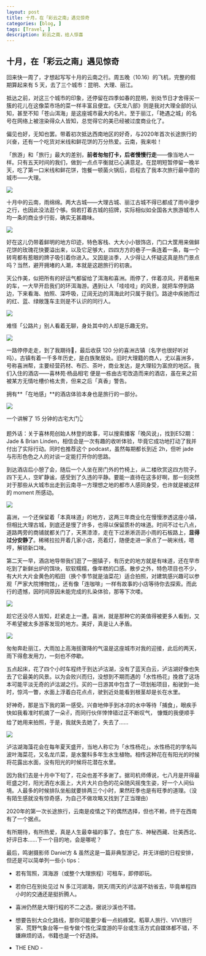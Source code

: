 ```yaml
---
layout: post
title: 十月，在「彩云之南」遇见惊奇
categories: [blog, ]
tags: [Travel, ]
description: 彩云之南，给人惊喜
---
```


## 十月，在「彩云之南」遇见惊奇

回来快一周了，才想起写写十月的云南之行。周五晚（10.16）的飞机，完整的假期算起来有 5 天，去了三个城市：昆明、大理、丽江。

抵达之前，对这三个城市的印象，还停留在四季如春的昆明，别处节日才舍得买一簇的花儿在这像菜市场的菜一样丰富且便宜。《天龙八部》则是我对大理全部的认知，甚至不知「苍山洱海」是这座城市最大的名片。至于丽江，「艳遇之城」的名号在网络上被渲染得众人皆知，总觉得它的美已经被过度商业化了。

偏见也好，无知也罢。带着初次抵达西南地区的好奇，与2020年首次长途旅行的兴奋，还有一个吃货对米线和鲜花饼的万分热爱。云南，我来啦！

「旅游」和「旅行」最大的差别，**前者匆匆打卡，后者慢慢行走**——像当地人一样。只有五天时间的我们，做到一点点平衡就已心满意足。在昆明短暂停留一晚半天，吃了第一口米线和鲜花饼，饱餐一顿菌火锅后，启程去了我本次旅行最中意的城市——大理。

![](https://tva1.sinaimg.cn/large/0081Kckwgy1gl2zwou3jqj30u00fqgqm.jpg)

十月中的云南，雨绵绵。两大古城——大理古城、丽江古城不得已都成了雨中漫步之行，也因此没法逛个够。倘若打着古城的招牌，实际相似如全国各大旅游城市人均一条的商业步行街，确实无甚趣味。

![](https://tva1.sinaimg.cn/large/0081Kckwgy1gl2zwxzmh5j30u00mi7ce.jpg)

好在这儿仍带着鲜明的地方印迹，特色客栈、大大小小银饰店，门口大筐用来做鲜花饼的玫瑰花快要溢出来，以及它足够大，四四方方的巷子一条连着一条，每一个转弯都有惹眼的牌子吸引着你进入。又因是淡季，人少得让人怀疑这真是热门景点吗？当然，避开拥堵的人潮，本就是这趟旅行的初衷。

天公作美，似把所有的好运气都留给了洱海和喜洲。雨停了，伴着凉风，开着租来的车，一大早开启我们的环洱海游。遇到让人「哇哇哇」的风景，就把车停到路边，下来看海、拍照、深呼吸，辽阔无边的洱海此时只属于我们。路途中疾驰而过的红、蓝、绿敞篷车主则是不认识的同行人。

![](https://tva1.sinaimg.cn/large/0081Kckwgy1gl2zxca6wtj30u00u044i.jpg)

难怪「公路片」别人看着无聊，身处其中的人却是乐趣无穷。

![](https://tva1.sinaimg.cn/large/0081Kckwgy1gl2zxlrl2pj30u00u0tjt.jpg)

一路停停走走，到了我期待💯，最后收获 120 分的喜洲古镇（名字也很好听对吗）。古镇有着一千多年历史，是白族聚居处。旧时大理籍的商人，尤以喜洲多，号称喜洲帮，主要经营药材、布匹、茶叶，商业发达，是大理较为富庶的地区。我们入住的酒店——喜林苑·杨品相宅 便是一栋由古宅改造而来的酒店，虽在来之前被某方无情吐槽价格太贵，但来之后「真香」警告。

拥有**「在地感」**的酒店体验本身也是旅行的一部分。

![](https://tva1.sinaimg.cn/large/0081Kckwgy1gl2zy0swc6j30u00mi47x.jpg)

一个讲解了 15 分钟的古宅大门👆

题外话：关于喜林苑创始人林登的故事，可以搜索播客「晚风说」，找到E52期：Jade & Brian Linden，相信会是一次有趣的收听体验，毕竟它成功地打动了我并付出了实际行动。同时也推荐这个 podcast，虽然每期都长到近 2h，但听 jade 与形形色色之人的对谈一定能打开你的思路。

到达酒店后小憩了会，随后一个人坐在房门外的竹椅上，从二楼欣赏这四方院子，四下无人，空旷静谧，感受到了久违的平静。要能一直待在这多好啊，那一刻突然对于那些从大城市出走到云南寻一方理想之地的都市人感同身受，也许就是被这样的 moment 所感动。

![](https://tva1.sinaimg.cn/large/0081Kckwgy1gl2zyknszbj30u00miwlp.jpg)

喜洲，一个还保留着「本真味道」的地方，这两三年商业化在慢慢渗透这座小镇，但相比大理古城，到底还是慢了许多，也得以保留质朴的味道。时间不过七八点，道路两旁的商铺就都关门了，天黑漆漆，走在下过淅淅沥沥小雨的石板路上，**显得过分安静了**。稀稀拉拉开着几家小店，亮着灯，随便走进一家点了一碗米线，嗯哼，解锁新口味。

第二天一早，酒店地导带我们逛了一圈镇子，有历史的地方就是有味道，还在早市吃到了新鲜出炉的饵块，软软糯糯，像年糕的口感。散步之外，特色项目也不少，有大片大片金黄色的稻田（换个季节就是油菜花）适合拍照，对建筑感兴趣可以参观「严家大院博物馆」，还有像「连咖啡」一样有故事的小店等待你去探索。而此行的遗憾，因时间原因未能完成的扎染体验，那等下次喽。

![](https://tva1.sinaimg.cn/large/0081Kckwgy1gl2zz12h8gj30u00u0q7l.jpg)

趁它还没尽人皆知，赶紧走上一遭。喜洲，就是那种它的美值得被更多人看到，又不希望被太多游客发现的地方。美好，真是让人矛盾。

![](https://tva1.sinaimg.cn/large/0081Kckwgy1gl2zz9leqwj30u00miq94.jpg)

匆匆奔赴丽江，大雨加上高海拔骤降的气温是这座城市对我的迎接，此后的两天，雨下得愈发用力，一刻也不停歇。

五点起床，花了四个小时车程终于到达泸沽湖，没有了蓝天白云，泸沽湖好像也失去了它最美的风景。以为会败兴而归，没想到不期而遇的「水性杨花」挽救了这场本可能平淡无奇的泸沽湖之行。买的一日游其中包含了一项划船项目，船驶到一处时，惊鸿一瞥，水面上浮着白花点点，驶到近处能看到根茎却是长在水里。

好神奇，那是当下我的第一感受。兴奋地伸手到冰凉的水中等待「捕食」，眼疾手快如我看准时机摘了一朵✌️，而同行伙伴悻悻错过正不断叹气， 慷慨的我便顺手给了她用来拍照，于是，我就失去她了，失去了……

![](https://tva1.sinaimg.cn/large/0081Kckwgy1gl2zzrbuypj30u00u0dnp.jpg)

泸沽湖海藻花会在每年夏天盛开，当地人称它为「水性杨花」。水性杨花的学名叫波叶海菜花，又名龙爪菜，是水鳖科多年生水生植物。相传这种花在有阳光的时候将花露出水面，没有阳光的时候将花潜在水里。

因为我们去是十月中下旬了，花朵也差不多谢了。据司机师傅说，七八月是开得最旺盛之时，阳光洒在水面上，大片大片白色的花朵随风摇曳生姿，好一个人间仙境。人最多的时候排队坐船就要排两三个小时，果然旺季也是有旺季的道理。（没有陌生感就没有惊奇感，为自己不做攻略又找到了正当理由）

2020年的第一次长途旅行，云南是疫情之下的偶然选择，但也不赖，终于在西南有了一个据点。

有所期待，有所热爱，真是人生最幸福的事了。食在广东、神秘西藏、壮美西北、好评日本……下一个目的地，会是哪呢？

最后，鸣谢摄影师 Daniel方 & 虽然这是一篇非典型游记，并无详细的日程安排，但还是可以简单列一些小 tips：

- 若有驾照，洱海游（或整个大理旅程）可租车，即停即玩。
- 若你已在别处见过 N 多江河湖海，阴天/雨天的泸沽湖不妨省去，毕竟单程四小时的交通还是挺折腾人。
- 喜洲仍然是大理行程的不二之选，据说沙溪也不错。
- 想要告别大众化路线，那你可能要少看一点蚂蜂窝。稻草人旅行、VIVI旅行家、荒野气象台等一些专做个性化深度游的平台或生活方式自媒体都不错，不嫌麻烦的话，书籍也是一个好选择。

- THE END -